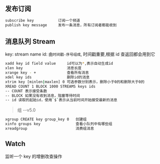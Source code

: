## 发布订阅

```sh
subscribe key           订阅一个频道
publish key message     发布一条消息，所有订阅者都能收到
```

## 消息队列 Stream

key: stream name
id: 由`时间戳-序号组成`, 时间戳重要,根据 id 查返回都会用到它

```sh
xadd key id field value     id可以为*,表示自动生成id
xlen key                    消息长度
xrange key - +              查看所有消息
xdel key ids                删除id的消息
xtrim key [minlen|maxlen] 0 可选参数分别表示，删除小于0的和删除大于0的
XREAD COUNT 1 BLOCK 1000 STREAMS keys ids
-- COUNT 表示接受条数
-- BLOCK 如果没有收到消息，阻塞等待时间
-- id 读取的起始id，使用`$`表示从当前时间开始接受最新的消息

```

> 组 --v5.0

```sh
xgroup CREATE key group_key 0   创建组
xinfo groups key                查看小队列中有哪些组
xreadgroup                      消费组消息
```

## Watch

监听一个 key 的增删改查操作

